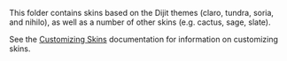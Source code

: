 This folder contains skins based on the Dijit themes (claro, tundra, soria, and nihilo),
as well as a number of other skins (e.g. cactus, sage, slate).

See the [Customizing Skins](../../doc/usage/Customizing-Skins.md) documentation for information on customizing skins.
